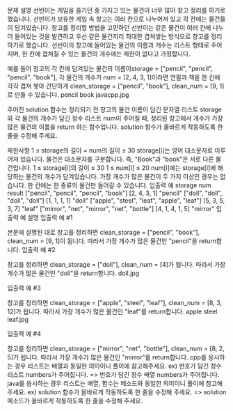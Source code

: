 문제 설명
선빈이는 게임을 즐기던 중 가지고 있는 물건이 너무 많아 창고 정리를 하기로 했습니다. 선빈이가 보유한 게임 속 창고는 여러 칸으로 나누어져 있고 각 칸에는 물건들이 담겨있습니다. 창고를 정리할 방법을 고민하던 선빈이는 같은 물건이 여러 칸에 나누어 들어있는 것을 발견하고 우선 같은 물건끼리 최대한 겹쳐쌓는 방식으로 창고를 정리하기로 했습니다. 선빈이의 창고에 들어있는 물건의 이름과 개수는 리스트 형태로 주어지며, 한 칸에 겹쳐질 수 있는 물건의 개수에는 제한이 없다고 가정합니다.

예를 들어 창고의 각 칸에 담겨있는 물건의 이름이storage = ["pencil", "pencil", "pencil", "book"], 각 물건의 개수가 num = [2, 4, 3, 1]이라면 연필과 책을 한 칸에 각각 겹쳐 쌓아 간단하게 clean_storage = ["pencil", "book"], clean_num = [9, 1]로 만들 수 있습니다.
pencil book javacpp.jpg

주어진 solution 함수는 정리되기 전 창고의 물건 이름이 담긴 문자열 리스트 storage와 각 물건의 개수가 담긴 정수 리스트 num이 주어질 때, 정리된 창고에서 개수가 가장 많은 물건의 이름을 return 하는 함수입니다. solution 함수가 올바르게 작동하도록 한 줄을 수정해 주세요.

제한사항
1 ≤ storage의 길이 = num의 길이 ≤ 30
storage[i]는 영어 대소문자로 이루어져 있습니다.
물건은 대소문자를 구분합니다. 즉, "Book"과 "book"은 서로 다른 물건입니다.
1 ≤ storage[i]의 길이 ≤ 30
1 ≤ num[i] ≤ 20
num[i]에는 storage[i]에 해당하는 물건의 개수가 담겨있습니다.
가장 개수가 많은 물건이 두 가지 이상인 경우는 없습니다.
한 칸에는 한 종류의 물건만 들어갈 수 있습니다.
입출력 예
storage	num	result
["pencil", "pencil", "pencil", "book"]	[2, 4, 3, 1]	"pencil"
["doll", "doll", "doll", "doll"]	[1, 1, 1, 1]	"doll"
["apple", "steel", "leaf", "apple", "leaf"]	[5, 3, 5, 3, 7]	"leaf"
["mirror", "net", "mirror", "net", "bottle"]	[4, 1, 4, 1, 5]	"mirror"
입출력 예 설명
입출력 예 #1

본문에 설명된 대로 창고를 정리하면 clean_storage = ["pencil", "book"], clean_num = [9, 1]이 됩니다. 따라서 가장 개수가 많은 물건인 "pencil"을 return합니다.
입출력 예 #2

창고를 정리하면 clean_storage = ["doll"], clean_num = [4]가 됩니다. 따라서 가장 개수가 많은 물건인 "doll"을 return합니다.
doll.jpg

입출력 예 #3

창고를 정리하면 clean_storage = ["apple", "steel", "leaf"], clean_num = [8, 3, 12]가 됩니다. 따라서 가장 개수가 많은 물건인 "leaf"를 return합니다.
apple steel leaf.jpg

입출력 예 #4

창고를 정리하면 clean_storage = ["mirror", "net", "bottle"], clean_num = [8, 2, 5]가 됩니다. 따라서 가장 개수가 많은 물건인 "mirror"를 return합니다.
cpp를 응시하는 경우 리스트는 배열과 동일한 의미이니 풀이에 참고해주세요.
ex) 번호가 담긴 정수 리스트 numbers가 주어집니다. => 번호가 담긴 정수 배열 numbers가 주어집니다.
java를 응시하는 경우 리스트는 배열, 함수는 메소드와 동일한 의미이니 풀이에 참고해주세요.
ex) solution 함수가 올바르게 작동하도록 한 줄을 수정해 주세요. => solution 메소드가 올바르게 작동하도록 한 줄을 수정해 주세요.